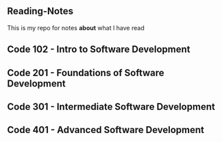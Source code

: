 ## **Reading-Notes**

This is my repo for notes **about** what I have read

## Code 102 - Intro to Software Development

## Code 201 - Foundations of Software Development

## Code 301 - Intermediate Software Development

## Code 401 - Advanced Software Development
